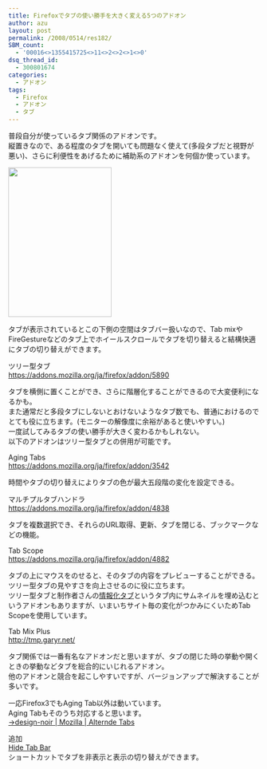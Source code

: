 ```yaml
---
title: Firefoxでタブの使い勝手を大きく変える5つのアドオン
author: azu
layout: post
permalink: /2008/0514/res182/
SBM_count:
  - '00016<>1355415725<>11<>2<>2<>1<>0'
dsq_thread_id:
  - 300801674
categories:
  - アドオン
tags:
  - Firefox
  - アドオン
  - タブ
---
```

普段自分が使っているタブ関係のアドオンです。  
縦置きなので、ある程度のタブを開いても問題なく使えて(多段タブだと視野が悪い)、さらに利便性をあげるために補助系のアドオンを何個か使っています。

[<img class="alignnone size-medium wp-image-183" title="tab1" src="https://efcl.info/wp-content/uploads/2008/05/tab1-207x300.png" alt="" width="207" height="300" />][1]

タブが表示されているとこの下側の空間はタブバー扱いなので、Tab mixやFireGestureなどのタブ上でホイールスクロールでタブを切り替えると結構快適にタブの切り替えができます。

ツリー型タブ  
<https://addons.mozilla.org/ja/firefox/addon/5890>

タブを横側に置くことができ、さらに階層化することができるので大変便利になるかも。  
また通常だと多段タブにしないとおけないようなタブ数でも、普通におけるのでとても役に立ちます。(モニターの解像度に余裕があると使いやすい。)  
一度試してみるタブの使い勝手が大きく変わるかもしれない。  
以下のアドオンはツリー型タブとの併用が可能です。

Aging Tabs  
<https://addons.mozilla.org/ja/firefox/addon/3542>

時間やタブの切り替えによりタブの色が最大五段階の変化を設定できる。

マルチプルタブハンドラ  
<https://addons.mozilla.org/ja/firefox/addon/4838>

タブを複数選択でき、それらのURL取得、更新、タブを閉じる、ブックマークなどの機能。

Tab Scope  
<https://addons.mozilla.org/ja/firefox/addon/4882>

タブの上にマウスをのせると、そのタブの内容をプレビューすることができる。  
ツリー型タブの見やすさを向上させるのに役に立ちます。  
ツリー型タブと制作者さんの[情報化タブ][2]というタブ内にサムネイルを埋め込むというアドオンもありますが、いまいちサイト毎の変化がつかみにくいためTab Scopeを使用しています。

Tab Mix Plus  
<http://tmp.garyr.net/>

タブ関係では一番有名なアドオンだと思いますが、タブの閉じた時の挙動や開くときの挙動などタブを総合的にいじれるアドオン。  
他のアドオンと競合を起こしやすいですが、バージョンアップで解決することが多いです。

一応Firefox3でもAging Tab以外は動いています。  
Aging Tabもそのうち対応すると思います。  
[→design-noir | Mozilla | Alternde Tabs][3]

追加[  
Hide Tab Bar  
][4]ショートカットでタブを非表示と表示の切り替えができます。[][4]

 [1]: https://efcl.info/wp-content/uploads/2008/05/tab1.png
 [2]: https://addons.mozilla.org/ja/firefox/addon/4930
 [3]: http://design-noir.de/mozilla/aging-tabs/
 [4]: http://forums.mozillazine.org/viewtopic.php?t=220375
